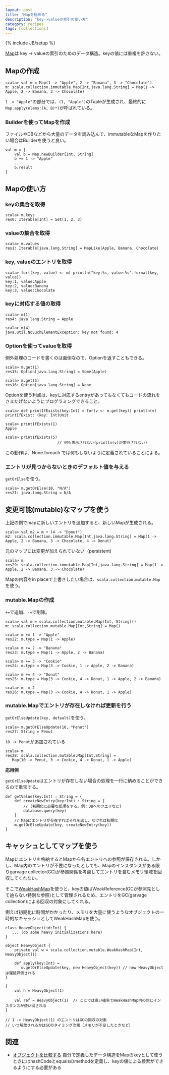 ```yaml
---
layout: post
title: "Mapを極める"
description: "key->valueの索引の使い方"
category: recipes
tags: [collections]
---
```

{% include JB/setup %}

[Map](http://www.scala-lang.org/api/current/index.html#scala.collection.Map)は key -> valueの索引のためのデータ構造。keyの値には重複を許さない。

## Mapの作成

	scala> val m = Map(1 -> "Apple", 2 -> "Banana", 3 -> "Chocolate")
    m: scala.collection.immutable.Map[Int,java.lang.String] = Map(1 -> Apple, 2 -> Banana, 3 -> Chocolate)

`1 -> "Apple"`の部分では、`(1, "Apple")`のTupleが生成され、最終的に`Map.apply(elems:(A, B)*)`が呼ばれている。

### Builderを使ってMapを作成

ファイルやDBなどから大量のデータを読み込んで、immutableなMapを作りたい場合はBuilderを使うと良い。

	val m = {
		val b = Map.newBuilder[Int, String]
		b += 1 -> "Apple" 
		...   
		b.result
	}

## Mapの使い方

### keyの集合を取得

    scala> m.keys
    res0: Iterable[Int] = Set(1, 2, 3)

### valueの集合を取得

    scala> m.values
    res1: Iterable[java.lang.String] = MapLike(Apple, Banana, Chocolate)

### key, valueのエントリを取得

    scala> for((key, value) <- m) println("key:%s, value:%s".format(key, value))
    key:1, value:Apple
    key:2, value:Banana
    key:3, value:Chocolate

### keyに対応する値の取得

    scala> m(1)
    res4: java.lang.String = Apple
    
    scala> m(4)
    java.util.NoSuchElementException: key not found: 4

### Optionを使ってvalueを取得

例外処理のコードを書くのは面倒なので、Optionを返すこともできる。

	scala> m.get(1)
    res15: Option[java.lang.String] = Some(Apple)
    
    scala> m.get(5)
    res16: Option[java.lang.String] = None

Optionを使う利点は、keyに対応するentryがあってもなくてもコードの流れをさまたげないようにプログラミングできること。

    scala> def printIfExists(key:Int) = for(v <- m.get(key)) println(v)
    printIfExist: (key: Int)Unit
    
    scala> printIfExists(1)
    Apple
    
    scala> printIfExists(5)
                           // 何も表示されない(println(v)が実行されない)

この動作は、None.foreach では何もしないように定義されていることによる。

### エントリが見つからないときのデフォルト値を与える

`getOrElse`を使う。

	scala> m.getOrElse(10, "N/A")
	res21: java.lang.String = N/A


## 変更可能(mutable)なマップを使う

上記の例でmapに新しいエントリを追加すると、新しいMapが生成される。

	scala> val m2 = m + (4 -> "Donut")
	m2: scala.collection.immutable.Map[Int,java.lang.String] = Map(1 -> Apple, 2 -> Banana, 3 -> Chocolate, 4 -> Donut)

元のマップには変更が加えられていない（persistent)

	scala> m
	res29: scala.collection.immutable.Map[Int,java.lang.String] = Map(1 -> Apple, 2 -> Banana, 3 -> Chocolate)

Mapの内容をin placeで上書きしたい場合は、`scala.collection.mutable.Map`を使う。

### mutable.Mapの作成

`+=`で追加、`-=`で削除。

	scala> val m = scala.collection.mutable.Map[Int, String]()
    m: scala.collection.mutable.Map[Int,String] = Map()
    
    scala> m += 1 -> "Apple"
    res22: m.type = Map(1 -> Apple)
    
    scala> m += 2 -> "Banana"
    res23: m.type = Map(1 -> Apple, 2 -> Banana)
    
    scala> m += 3 -> "Cookie"
    res24: m.type = Map(3 -> Cookie, 1 -> Apple, 2 -> Banana)
    
    scala> m += 4 -> "Donut"
    res25: m.type = Map(3 -> Cookie, 4 -> Donut, 1 -> Apple, 2 -> Banana)
    
    scala> m -= 2
    res26: m.type = Map(3 -> Cookie, 4 -> Donut, 1 -> Apple)


### mutable.Mapでエントリが存在しなければ更新を行う

`getOrElseUpdate(key, default)`を使う。

	scala> m.getOrElseUpdate(10, "Penut")
    res27: String = Penut

`10 -> Penut`が追加されている

    scala> m
    res28: scala.collection.mutable.Map[Int,String] = 
	   Map(10 -> Penut, 3 -> Cookie, 4 -> Donut, 1 -> Apple)

**応用例**

`getOrElseUpdate`はエントリが存在しない場合の処理を一行に納めることができるので重宝する。

	def getValue(key:Int) : String = {
		def createNewEntry(key:Int) : String = {
			// (初期化に必要な処理をする。例：DBへのクエリなど)
			database.query(key)
		}
		// Mapにエントリが存在すればそれを返し、なければ初期化
		m.getOrElseUpdate(key, createNewEntry(key))
	}
	

## キャッシュとしてマップを使う

Mapにエントリを格納するとMapから各エントリへの参照が保存される。しかし、Map内のエントリが不要になったとしても、Mapのインスタンスがある限りgarvage collector(GC)が参照関係を考慮してエントリを含むメモリ領域を回収してくれない。

そこで[WeakHashMap](http://www.scala-lang.org/api/current/index.html#scala.collection.generic.GenMapFactory)を使うと、keyの値はWeakReference(GCが参照先として辿らない特別な参照)として管理されるため、エントリをGC(garvage collection)による回収の対象にしてくれる。

例えば初期化に時間がかかったり、メモリを大量に使うようなオブジェクトの一時的なキャッシュとしてWeakHashMapを使う。

	class HeavyObject(id:Int) {
	   ... (do some heavy initializations here)
	}

	object HeavyObject {
		private val w = scala.collection.mutable.WeakHashMap[Int, HeavyObject]()
	
		def apply(key:Int) = 
		   w.getOrElseUpdate(key, new HeavyObject(key)) // new HeavyObjectは遅延評価される
	}

	{
		val h = HeavyObject(1) 
         ...
		val ref = HeavyObject(1)  // ここでは高い確率でWeakHashMap内の同じインスタンスが使い回される
	}

	// 1 -> HeavyObject(1) のエントリはGCの回収の対象
	// いつ解放されるかはGCのタイミング次第（メモリが不足したときなど）



## 関連

* [オブジェクトを比較する]({{BASE_PATH}}/recipes/2012/07/05/equality)  自分で定義したデータ構造をMapのkeyとして使うときにはhashCodeとequalsのmethodを定義し、keyの値による検索ができるようにする必要がある
 
 
 
